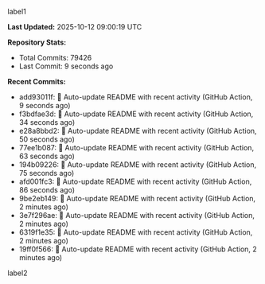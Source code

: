 
label1 
<!-- ACTIVITY_START -->
**Last Updated:** 2025-10-12 09:00:19 UTC

**Repository Stats:**
- Total Commits: 79426
- Last Commit: 9 seconds ago

**Recent Commits:**
- add93011f: 🤖 Auto-update README with recent activity (GitHub Action, 9 seconds ago)
- f3bdfae3d: 🤖 Auto-update README with recent activity (GitHub Action, 34 seconds ago)
- e28a8bbd2: 🤖 Auto-update README with recent activity (GitHub Action, 50 seconds ago)
- 77ee1b087: 🤖 Auto-update README with recent activity (GitHub Action, 63 seconds ago)
- 194b09226: 🤖 Auto-update README with recent activity (GitHub Action, 75 seconds ago)
- afd001fc3: 🤖 Auto-update README with recent activity (GitHub Action, 86 seconds ago)
- 9be2eb149: 🤖 Auto-update README with recent activity (GitHub Action, 2 minutes ago)
- 3e7f296ae: 🤖 Auto-update README with recent activity (GitHub Action, 2 minutes ago)
- 6319f1e35: 🤖 Auto-update README with recent activity (GitHub Action, 2 minutes ago)
- 19ff0f566: 🤖 Auto-update README with recent activity (GitHub Action, 2 minutes ago)
<!-- ACTIVITY_END -->

label2
